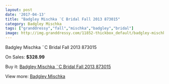 ```yaml
---
layout: post
date: '2017-04-13'
title: "Badgley Mischka ¨C Bridal Fall 2013 873015"
category: Badgley Mischka
tags: ["granddressy","fall","mischka","badgley","bridal"]
image: http://img.granddressy.com/11852-thickbox_default/badgley-mischka-c-bridal-fall-2013-873015.jpg
---
```

Badgley Mischka ¨C Bridal Fall 2013 873015

On Sales: **$328.99**
<a href="https://www.granddressy.com/en/badgley-mischka/10947-badgley-mischka-c-bridal-fall-2013-873015.html"><amp-img layout="responsive" width="600" height="600" src="//img.granddressy.com/11852-thickbox_default/badgley-mischka-c-bridal-fall-2013-873015.jpg" alt="Badgley Mischka ¨C Bridal Fall 2013 873015 0" /></a>

Buy it: [Badgley Mischka ¨C Bridal Fall 2013 873015](https://www.granddressy.com/en/badgley-mischka/10947-badgley-mischka-c-bridal-fall-2013-873015.html "Badgley Mischka ¨C Bridal Fall 2013 873015")

View more: [Badgley Mischka](https://www.granddressy.com/en/208-badgley-mischka "Badgley Mischka")